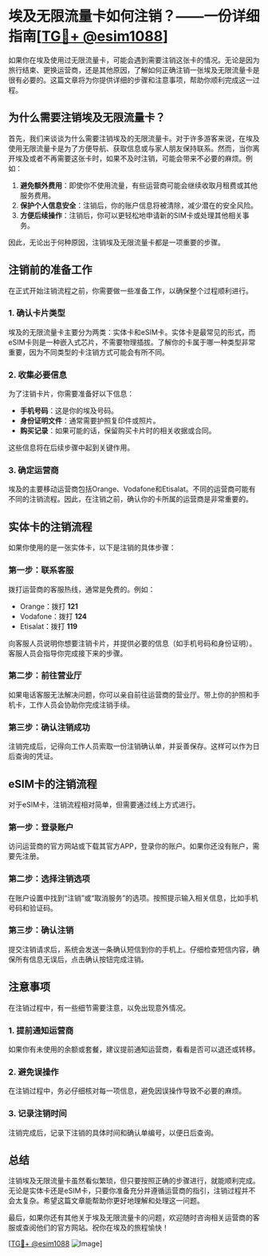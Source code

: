 # 埃及无限流量卡如何注销？——一份详细指南[[TG💪+ @esim1088](https://t.me/s/esim1088)]

如果你在埃及使用过无限流量卡，可能会遇到需要注销这张卡的情况。无论是因为旅行结束、更换运营商，还是其他原因，了解如何正确注销一张埃及无限流量卡是很有必要的。这篇文章将为你提供详细的步骤和注意事项，帮助你顺利完成这一过程。

## 为什么需要注销埃及无限流量卡？

首先，我们来谈谈为什么需要注销埃及的无限流量卡。对于许多游客来说，在埃及使用无限流量卡是为了方便导航、获取信息或与家人朋友保持联系。然而，当你离开埃及或者不再需要这张卡时，如果不及时注销，可能会带来不必要的麻烦。例如：

1. **避免额外费用**：即使你不使用流量，有些运营商可能会继续收取月租费或其他服务费用。
2. **保护个人信息安全**：注销后，你的账户信息将被清除，减少潜在的安全风险。
3. **方便后续操作**：注销后，你可以更轻松地申请新的SIM卡或处理其他相关事务。

因此，无论出于何种原因，注销埃及无限流量卡都是一项重要的步骤。

## 注销前的准备工作

在正式开始注销流程之前，你需要做一些准备工作，以确保整个过程顺利进行。

### 1. 确认卡片类型
埃及的无限流量卡主要分为两类：实体卡和eSIM卡。实体卡是最常见的形式，而eSIM卡则是一种嵌入式芯片，不需要物理插拔。了解你的卡属于哪一种类型非常重要，因为不同类型的卡注销方式可能会有所不同。

### 2. 收集必要信息
为了注销卡片，你需要准备好以下信息：
- **手机号码**：这是你的埃及号码。
- **身份证明文件**：通常需要护照复印件或照片。
- **购买记录**：如果可能的话，保留购买卡片时的相关收据或合同。

这些信息将在后续步骤中起到关键作用。

### 3. 确定运营商
埃及的主要移动运营商包括Orange、Vodafone和Etisalat。不同的运营商可能有不同的注销流程。因此，在注销之前，确认你的卡所属的运营商是非常重要的。

## 实体卡的注销流程

如果你使用的是一张实体卡，以下是注销的具体步骤：

### 第一步：联系客服
拨打运营商的客服热线，通常是免费的。例如：
- Orange：拨打 **121**
- Vodafone：拨打 **124**
- Etisalat：拨打 **119**

向客服人员说明你想要注销卡片，并提供必要的信息（如手机号码和身份证明）。客服人员会指导你完成接下来的步骤。

### 第二步：前往营业厅
如果电话客服无法解决问题，你可以亲自前往运营商的营业厅。带上你的护照和手机卡，工作人员会协助你完成注销手续。

### 第三步：确认注销成功
注销完成后，记得向工作人员索取一份注销确认单，并妥善保存。这样可以作为日后查询的凭证。

## eSIM卡的注销流程

对于eSIM卡，注销流程相对简单，但需要通过线上方式进行。

### 第一步：登录账户
访问运营商的官方网站或下载其官方APP，登录你的账户。如果你还没有账户，需要先注册。

### 第二步：选择注销选项
在账户设置中找到“注销”或“取消服务”的选项。按照提示输入相关信息，比如手机号码和验证码。

### 第三步：确认注销
提交注销请求后，系统会发送一条确认短信到你的手机上。仔细检查短信内容，确保所有信息无误后，点击确认按钮完成注销。

## 注意事项

在注销过程中，有一些细节需要注意，以免出现意外情况。

### 1. 提前通知运营商
如果你有未使用的余额或套餐，建议提前通知运营商，看看是否可以退还或转移。

### 2. 避免误操作
在注销过程中，务必仔细核对每一项信息，避免因误操作导致不必要的麻烦。

### 3. 记录注销时间
注销完成后，记录下注销的具体时间和确认单编号，以便日后查询。

## 总结

注销埃及无限流量卡虽然看似繁琐，但只要按照正确的步骤进行，就能顺利完成。无论是实体卡还是eSIM卡，只要你准备充分并遵循运营商的指引，注销过程并不会太复杂。希望这篇文章能帮助你更好地理解和处理这一问题。

最后，如果你还有其他关于埃及无限流量卡的问题，欢迎随时咨询相关运营商的客服或查阅他们的官方网站。祝你在埃及的旅程愉快！

[[TG💪+ @esim1088](https://t.me/s/esim1088) ![Image](https://i.postimg.cc/4NQfJmqS/Snipaste-2025-05-13-00-14-12.png)]